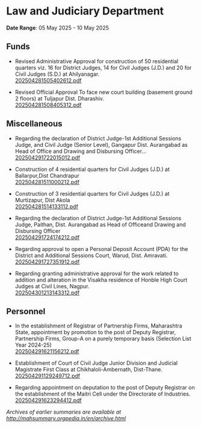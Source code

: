 # Law and Judiciary Department

**Date Range**: 05 May 2025 - 10 May 2025


## Funds
- Revised Administrative Approval for construction of 50 residential quarters viz. 16 for District Judges, 14 for Civil Judges (J.D.) and 20 for Civil Judges (S.D.) at Ahilyanagar.\
  [202504281505402612.pdf](https://gr.maharashtra.gov.in/Site/Upload/Government%20Resolutions/English/202504281505402612.pdf)

- Revised Official Approval To face new court building (basement  ground  2 floors) at Tuljapur Dist. Dharashiv.\
  [202504281508405312.pdf](https://gr.maharashtra.gov.in/Site/Upload/Government%20Resolutions/English/202504281508405312.pdf)

## Miscellaneous
- Regarding the declaration of District Judge-1st Additional Sessions Judge, and Civil Judge (Senior Level), Gangapur Dist. Aurangabad as Head of Office and Drawing and Disbursing Officer...\
  [202504291722015012.pdf](https://gr.maharashtra.gov.in/Site/Upload/Government%20Resolutions/English/202504291722015012.pdf)

- Construction of 4 residential quarters for Civil Judges (J.D.) at Ballarpur,Dist Chandrapur\
  [202504281511000212.pdf](https://gr.maharashtra.gov.in/Site/Upload/Government%20Resolutions/English/202504281511000212.pdf)

- Construction of 3 residential quarters for Civil Judges (J.D.) at Murtizapur, Dist Akola\
  [202504281514133112.pdf](https://gr.maharashtra.gov.in/Site/Upload/Government%20Resolutions/English/202504281514133112.pdf)

- Regarding the declaration of District Judge-1st Additional Sessions Judge, Paithan, Dist. Aurangabad as Head of Officeand Drawing and Disbursing Officer\
  [202504291724174212.pdf](https://gr.maharashtra.gov.in/Site/Upload/Government%20Resolutions/English/202504291724174212.pdf)

- Regarding approval to open a Personal Deposit Account (PDA) for the District and Additional Sessions Court, Warud, Dist. Amravati.\
  [202504291727351912.pdf](https://gr.maharashtra.gov.in/Site/Upload/Government%20Resolutions/English/202504291727351912.pdf)

- Regarding granting administrative approval for the work related to addition and alteration in the Visakha residence of Honble High Court Judges at Civil Lines, Nagpur.\
  [202504301213143312.pdf](https://gr.maharashtra.gov.in/Site/Upload/Government%20Resolutions/English/202504301213143312.pdf)

## Personnel
- In the establishment of Registrar of Partnership Firms, Maharashtra State, appointment by promotion to the post of Deputy Registrar, Partnership Firms, Group-A on a purely temporary basis (Selection List Year 2024-25)\
  [202504291621156212.pdf](https://gr.maharashtra.gov.in/Site/Upload/Government%20Resolutions/English/202504291621156212.....pdf)

- Establishment of Court of Civil Judge Junior Division and Judicial Magistrate First Class at Chikhaloli-Ambernath, Dist-Thane.\
  [202504291129249712.pdf](https://gr.maharashtra.gov.in/Site/Upload/Government%20Resolutions/English/202504291129249712.pdf)

- Regarding appointment on deputation to the post of Deputy Registrar on the establishment of the Maitri Cell under the Directorate of Industries.\
  [202504291623294412.pdf](https://gr.maharashtra.gov.in/Site/Upload/Government%20Resolutions/English/202504291623294412.pdf)


*Archives of earlier summaries are available at http://mahsummary.orgpedia.in/en/archive.html*